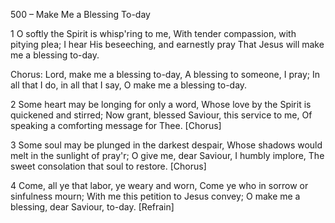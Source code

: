 500 – Make Me a Blessing To-day


1
O softly the Spirit is whisp'ring to me,
With tender compassion, with pitying plea;
I hear His beseeching, and earnestly pray
That Jesus will make me a blessing to-day.

Chorus:
Lord, make me a blessing to-day,
A blessing to someone, I pray;
In all that I do, in all that I say,
O make me a blessing to-day.

2
Some heart may be longing for only a word,
Whose love by the Spirit is quickened and stirred;
Now grant, blessed Saviour, this service to me,
Of speaking a comforting message for Thee.  [Chorus]

3
Some soul may be plunged in the darkest despair,
Whose shadows would melt in the sunlight of pray'r; 
O give me, dear Saviour, I humbly implore,
The sweet consolation that soul to restore.  [Chorus]

4
Come, all ye that labor, ye weary and worn,
Come ye who in sorrow or sinfulness mourn;
With me this petition to Jesus convey;
O make me a blessing, dear Saviour, to-day.  [Refrain]
